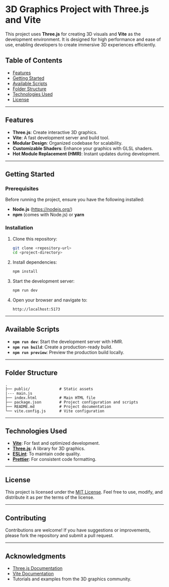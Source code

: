 # 3D Graphics Project with Three.js and Vite

This project uses **Three.js** for creating 3D visuals and **Vite** as the development environment. It is designed for high performance and ease of use, enabling developers to create immersive 3D experiences efficiently.

## Table of Contents

- [Features](#features)
- [Getting Started](#getting-started)
- [Available Scripts](#available-scripts)
- [Folder Structure](#folder-structure)
- [Technologies Used](#technologies-used)
- [License](#license)

---

## Features

- **Three.js**: Create interactive 3D graphics.
- **Vite**: A fast development server and build tool.
- **Modular Design**: Organized codebase for scalability.
- **Customizable Shaders**: Enhance your graphics with GLSL shaders.
- **Hot Module Replacement (HMR)**: Instant updates during development.

---

## Getting Started

### Prerequisites

Before running the project, ensure you have the following installed:

- **Node.js** (https://nodejs.org/)  
- **npm** (comes with Node.js) or **yarn**

### Installation

1. Clone this repository:
   ```bash
   git clone <repository-url>
   cd <project-directory>
   ```

2. Install dependencies:
   ```bash
   npm install
   ```

3. Start the development server:
   ```bash
   npm run dev
   ```

4. Open your browser and navigate to:
   ```
   http://localhost:5173
   ```

---

## Available Scripts

- **`npm run dev`**: Start the development server with HMR.
- **`npm run build`**: Create a production-ready build.
- **`npm run preview`**: Preview the production build locally.

---

## Folder Structure

```plaintext
.
├── public/             # Static assets
|--- main.js
├── index.html          # Main HTML file
├── package.json        # Project configuration and scripts
├── README.md           # Project documentation
└── vite.config.js      # Vite configuration
```

---

## Technologies Used

- **[Vite](https://vitejs.dev/)**: For fast and optimized development.
- **[Three.js](https://threejs.org/)**: A library for 3D graphics.
- **[ESLint](https://eslint.org/)**: To maintain code quality.
- **[Prettier](https://prettier.io/)**: For consistent code formatting.

---

## License

This project is licensed under the [MIT License](LICENSE). Feel free to use, modify, and distribute it as per the terms of the license.

---

## Contributing

Contributions are welcome! If you have suggestions or improvements, please fork the repository and submit a pull request.

---

## Acknowledgments

- [Three.js Documentation](https://threejs.org/docs/)
- [Vite Documentation](https://vitejs.dev/guide/)
- Tutorials and examples from the 3D graphics community.

